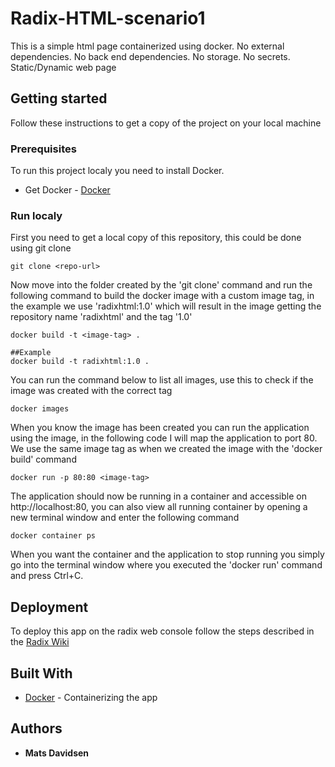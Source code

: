 # Radix-HTML-scenario1
This is a simple html page containerized using docker. No external dependencies. No back end dependencies. No storage. No secrets. Static/Dynamic web page 

## Getting started
Follow these instructions to get a copy of the project on your local machine

### Prerequisites
To run this project localy you need to install Docker.
* Get Docker - [Docker](https://docs.docker.com/install/)

### Run localy
First you need to get a local copy of this repository, this could be done using git clone

```
git clone <repo-url>
```

Now move into the folder created by the 'git clone' command and run the following command to build the docker image with a custom image tag, in the example we use 'radixhtml:1.0' which will result in the image getting the repository name 'radixhtml' and the tag '1.0'

```
docker build -t <image-tag> .

##Example 
docker build -t radixhtml:1.0 .
```
You can run the command below to list all images, use this to check if the image was created with the correct tag

```
docker images
```
When you know the image has been created you can run the application using the image, in the following code I will map the application to port 80. We use the same image tag as when we created the image with the 'docker build' command

```
docker run -p 80:80 <image-tag>
```
The application should now be running in a container and accessible on http://localhost:80, you can also view all running container by opening a new terminal window and enter the following command

```
docker container ps
```
When you want the container and the application to stop running you simply go into the terminal window where you executed the 'docker run' command and press Ctrl+C.

## Deployment

To deploy this app on the radix web console follow the steps described in the [Radix Wiki](https://radix-wiki.azurewebsites.net/doku.php/appdeveloper/gettingstarted)

## Built With
* [Docker](https://docs.docker.com/) - Containerizing the app

## Authors
* **Mats Davidsen**
